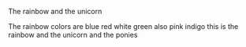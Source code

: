 The rainbow and the unicorn

The rainbow colors are
blue
red
white
green
also 
pink
indigo
this is the rainbow
and the unicorn
and the ponies
